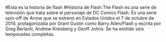 #Esta es la historia de flash
#Historia de Flash The Flash es una serie de televisión que trata sobre el personaje de DC Comics Flash. Es una serie spin-off de Arrow que se estrenó en Estados Unidos el 7 de octubre de 2014, protagonizada por Grant Gustin como Barry Allen/Flash y escrita por Greg Berlanti, Andrew Kreisberg y Geoff Johns. Se ha emitido seis temporadas completas.
